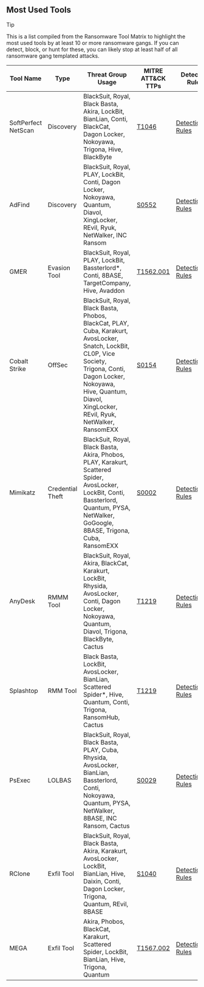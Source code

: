 ## Most Used Tools

> [!TIP]
> This is a list compiled from the Ransomware Tool Matrix to highlight the most used tools by at least 10 or more ransomware gangs. If you can detect, block, or hunt for these, you can likely stop at least half of all ransomware gang templated attacks.

| Tool Name | Type | Threat Group Usage | MITRE ATT&CK TTPs | Detection Rules |
|---|---|---|---|---|
| SoftPerfect NetScan | Discovery | BlackSuit, Royal, Black Basta, Akira, LockBit, BianLian, Conti, BlackCat, Dagon Locker, Nokoyawa, Trigona, Hive, BlackByte | [T1046](https://attack.mitre.org/techniques/T1046/) | [Detection.FYI Rules](https://detection.fyi/search/?query=netscan) |
| AdFind | Discovery | BlackSuit, Royal, PLAY, LockBit, Conti, Dagon Locker, Nokoyawa, Quantum, Diavol, XingLocker, REvil, Ryuk, NetWalker, INC Ransom | [S0552](https://attack.mitre.org/software/S0552/) | [Detection.FYI Rules](https://detection.fyi/search/?query=adfind) |
| GMER | Evasion Tool| BlackSuit, Royal, PLAY, LockBit, Bassterlord*, Conti, 8BASE, TargetCompany, Hive, Avaddon | [T1562.001](https://attack.mitre.org/techniques/T1562/001/) | [Detection.FYI Rules](https://detection.fyi/search/?query=gmer) | 
| Cobalt Strike | OffSec | BlackSuit, Royal, Black Basta, Phobos, BlackCat, PLAY, Cuba, Karakurt, AvosLocker, Snatch, LockBit, CL0P, Vice Society, Trigona, Conti, Dagon Locker, Nokoyawa, Hive, Quantum, Diavol, XingLocker, REvil, Ryuk, NetWalker, RansomEXX | [S0154](https://attack.mitre.org/software/S0154/) | [Detection.FYI Rules](https://detection.fyi/search/?query=cobalt%20strike) |
| Mimikatz | Credential Theft | BlackSuit, Royal, Black Basta, Akira, Phobos, PLAY, Karakurt, Scattered Spider, AvosLocker, LockBit, Conti, Bassterlord, Quantum, PYSA, NetWalker, GoGoogle, 8BASE, Trigona, Cuba, RansomEXX | [S0002](https://attack.mitre.org/software/S0002/) | [Detection.FYI Rules](https://detection.fyi/search/?query=mimikatz) |
| AnyDesk | RMMM Tool | BlackSuit, Royal, Akira, BlackCat, Karakurt, LockBit, Rhysida, AvosLocker, Conti, Dagon Locker, Nokoyawa, Quantum, Diavol, Trigona, BlackByte, Cactus | [T1219](https://attack.mitre.org/techniques/T1219/) | [Detection.FYI Rules](https://detection.fyi/search/?query=anydesk) |
| Splashtop | RMM Tool |  Black Basta, LockBit, AvosLocker, BianLian, Scattered Spider*, Hive, Quantum, Conti, Trigona, RansomHub, Cactus | [T1219](https://attack.mitre.org/techniques/T1219/) | [Detection.FYI Rules](https://detection.fyi/search/?query=splashtop) |
| PsExec | LOLBAS | BlackSuit, Royal, Black Basta, PLAY, Cuba, Rhysida, AvosLocker, BianLian, Bassterlord, Conti, Nokoyawa, Quantum, PYSA, NetWalker, 8BASE, INC Ransom, Cactus | [S0029](https://attack.mitre.org/software/S0029/) | [Detection.FYI Rules](https://detection.fyi/search/?query=psexec) |
| RClone | Exfil Tool | BlackSuit, Royal, Black Basta, Akira, Karakurt, AvosLocker, LockBit, BianLian, Hive, Daixin, Conti, Dagon Locker, Trigona, Quantum, REvil, 8BASE | [S1040](https://attack.mitre.org/software/S1040/) | [Detection.FYI Rules](https://detection.fyi/search/?query=rclone) | 
| MEGA | Exfil Tool| Akira, Phobos, BlackCat, Karakurt, Scattered Spider, LockBit, BianLian, Hive, Trigona, Quantum | [T1567.002](https://attack.mitre.org/techniques/T1567/002/) | [Detection.FYI Rules](https://detection.fyi/search/?query=mega) |
